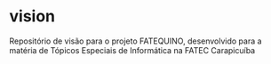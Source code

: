 # vision
Repositório de visão para o projeto FATEQUINO, desenvolvido para a matéria de Tópicos Especiais de Informática na FATEC Carapicuíba
